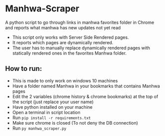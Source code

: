 # Manhwa-Scraper
A python script to go through links in manhwa favorites folder in Chrome and reports what manhwa has new updates not yet read

- This script only works with Server Side Rendered pages.
- It reports which pages are dynamically rendered.
- The user has to manually replace dynamically rendered pages with statically rendered ones in the favorites Manhwa folder.

## How to run:
  - This is made to only work on windows 10 machines
  - Have a folder named Manhwa in your bookmarks that contains Manhwa pages
  - Edit the 2 variables (chrome history & chrome bookmarks) at the top of the script (just replace your user name)
  - Have python installed on your machine
  - Open a terminal in script location
  - Run `pip install -r requirements.txt`
  - Make sure chrome is closed (To not deny the DB connection)
  - Run `py manhwa_scraper.py`
